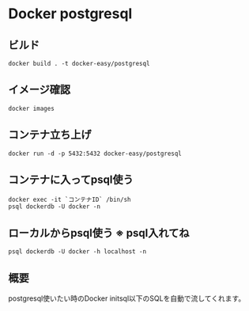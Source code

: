 # Docker postgresql

## ビルド
```
docker build . -t docker-easy/postgresql
```

## イメージ確認
```
docker images
```

## コンテナ立ち上げ
```
docker run -d -p 5432:5432 docker-easy/postgresql
```

## コンテナに入ってpsql使う
```
docker exec -it `コンテナID` /bin/sh
psql dockerdb -U docker -n
```

## ローカルからpsql使う ※ psql入れてね
```
psql dockerdb -U docker -h localhost -n
```

## 概要
postgresql使いたい時のDocker
initsql以下のSQLを自動で流してくれます。
